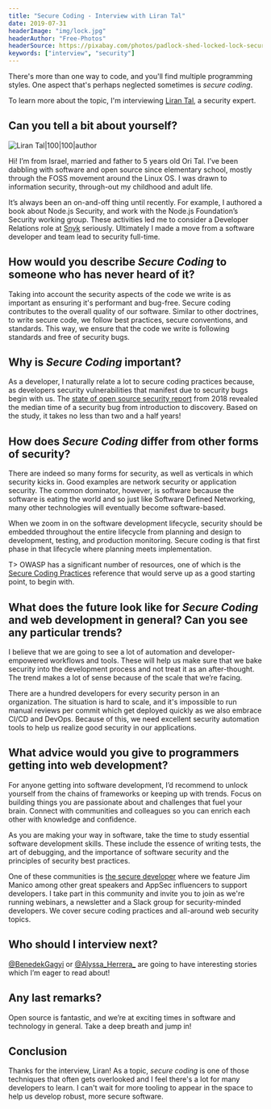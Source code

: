```yaml
---
title: "Secure Coding - Interview with Liran Tal"
date: 2019-07-31
headerImage: "img/lock.jpg"
headerAuthor: "Free-Photos"
headerSource: https://pixabay.com/photos/padlock-shed-locked-lock-secure-690286/
keywords: ["interview", "security"]
---
```


There's more than one way to code, and you'll find multiple programming styles. One aspect that's perhaps neglected sometimes is _secure coding_.

To learn more about the topic, I'm interviewing [Liran Tal](https://twitter.com/liran_tal), a security expert.

## Can you tell a bit about yourself?

![Liran Tal|100|100|author](https://www.gravatar.com/avatar/287bb23f57a850c63f8bbd50c7ad7bed?s=200")

Hi! I’m from Israel, married and father to 5 years old Ori Tal. I’ve been dabbling with software and open source since elementary school, mostly through the FOSS movement around the Linux OS. I was drawn to information security, through-out my childhood and adult life.

It’s always been an on-and-off thing until recently. For example, I authored a book about Node.js Security, and work with the Node.js Foundation’s Security working group. These activities led me to consider a Developer Relations role at [Snyk](https://snyk.io) seriously. Ultimately I made a move from a software developer and team lead to security full-time.

## How would you describe _Secure Coding_ to someone who has never heard of it?

Taking into account the security aspects of the code we write is as important as ensuring it's performant and bug-free. Secure coding contributes to the overall quality of our software. Similar to other doctrines, to write secure code, we follow best practices, secure conventions, and standards. This way, we ensure that the code we write is following standards and free of security bugs.

## Why is _Secure Coding_ important?

As a developer, I naturally relate a lot to secure coding practices because, as developers security vulnerabilities that manifest due to security bugs begin with us. The [state of open source security report](https://snyk.io/opensourcesecurity-2019/) from 2018 revealed the median time of a security bug from introduction to discovery. Based on the study, it takes no less than two and a half years!

## How does _Secure Coding_ differ from other forms of security?

There are indeed so many forms for security, as well as verticals in which security kicks in. Good examples are network security or application security. The common dominator, however, is software because the software is eating the world and so just like Software Defined Networking, many other technologies will eventually become software-based.

When we zoom in on the software development lifecycle, security should be embedded throughout the entire lifecycle from planning and design to development, testing, and production monitoring. Secure coding is that first phase in that lifecycle where planning meets implementation.

T> OWASP has a significant number of resources, one of which is the [Secure Coding Practices](https://www.owasp.org/index.php/OWASP_Secure_Coding_Practices_-_Quick_Reference_Guide) reference that would serve up as a good starting point, to begin with.

## What does the future look like for _Secure Coding_ and web development in general? Can you see any particular trends?

I believe that we are going to see a lot of automation and developer-empowered workflows and tools. These will help us make sure that we bake security into the development process and not treat it as an after-thought. The trend makes a lot of sense because of the scale that we’re facing.

There are a hundred developers for every security person in an organization. The situation is hard to scale, and it's impossible to run manual reviews per commit which get deployed quickly as we also embrace CI/CD and DevOps. Because of this, we need excellent security automation tools to help us realize good security in our applications.

## What advice would you give to programmers getting into web development?

For anyone getting into software development, I’d recommend to unlock yourself from the chains of frameworks or keeping up with trends. Focus on building things you are passionate about and challenges that fuel your brain. Connect with communities and colleagues so you can enrich each other with knowledge and confidence.

As you are making your way in software, take the time to study essential software development skills. These include the essence of writing tests, the art of debugging, and the importance of software security and the principles of security best practices.

One of these communities is [the secure developer](https://www.thesecuredeveloper.com/post/owasp-top-ten-proactive-controls-jim-manico) where we feature Jim Manico among other great speakers and AppSec influencers to support developers. I take part in this community and invite you to join as we're running webinars, a newsletter and a Slack group for security-minded developers. We cover secure coding practices and all-around web security topics.

## Who should I interview next?

[@BenedekGagyi](https://twitter.com/BenedekGagyi) or [@Alyssa_Herrera\_](https://twitter.com/Alyssa_Herrera_) are going to have interesting stories which I’m eager to read about!

## Any last remarks?

Open source is fantastic, and we’re at exciting times in software and technology in general. Take a deep breath and jump in!

## Conclusion

Thanks for the interview, Liran! As a topic, _secure coding_ is one of those techniques that often gets overlooked and I feel there's a lot for many developers to learn. I can't wait for more tooling to appear in the space to help us develop robust, more secure software.
